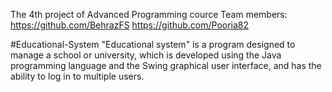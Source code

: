 The 4th project of Advanced Programming cource
Team members: https://github.com/BehrazFS https://github.com/Pooria82

#Educational-System
"Educational system" is a program designed to manage a school or university, which is developed using the Java programming language and the Swing graphical user interface, and has the ability to log in to multiple users.
